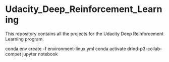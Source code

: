 # Udacity_Deep_Reinforcement_Learning

This repository contains all the projects for the Udacity Deep Reinforcement Learning program.

conda env create -f environment-linux.yml
conda activate drlnd-p3-collab-compet
jupyter notebook
